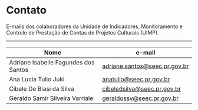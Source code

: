 # Contato

E-mails dos colaboradores da Unidade de Indicadores, Monitoramento e Controle de Prestação de Contas de Projetos Culturais (UIMP).

---


| Nome                                 | e-mail                        |
| ------------------------------------ | ----------------------------- |
| Adriane Isabelle Fagundes dos Santos | adriane.santos@seec.pr.gov.br |
| Ana Lucia Tulio Juki                 | anatulio@seec.pr.gov.br       |
| Cibele De Biasi da Silva             | cibeledsilva@seec.pr.gov.br   |
| Geraldo Samir Silveira Varriale      | geraldossv@seec.pr.gov.br     |
